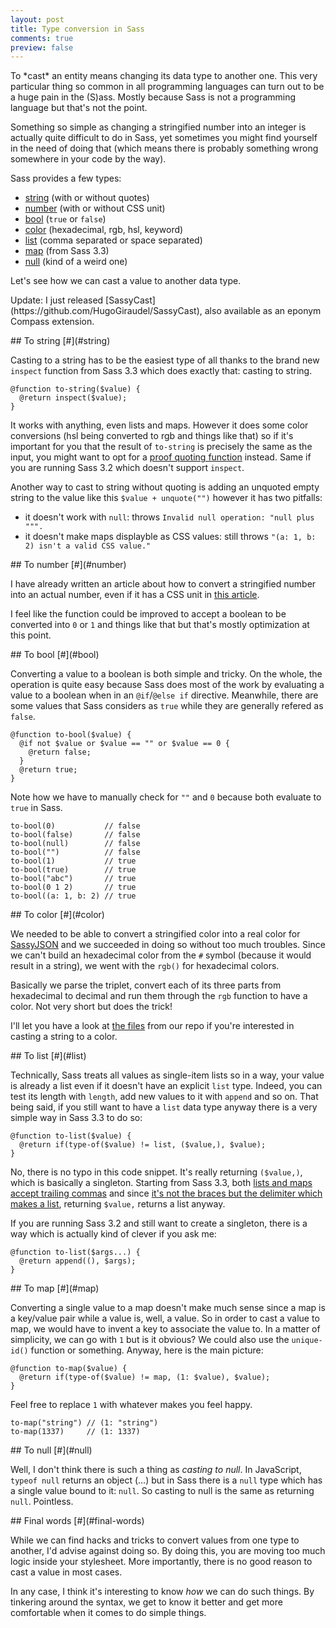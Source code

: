```yaml
---
layout: post
title: Type conversion in Sass
comments: true
preview: false
---
```


<section>
To *cast* an entity means changing its data type to another one. This very particular thing so common in all programming languages can turn out to be a huge pain in the (S)ass. Mostly because Sass is not a programming language but that's not the point.

Something so simple as changing a stringified number into an integer is actually quite difficult to do in Sass, yet sometimes you might find yourself in the need of doing that (which means there is probably something wrong somewhere in your code by the way).

Sass provides a few types:

* [string](#string) (with or without quotes)
* [number](#number) (with or without CSS unit)
* [bool](#bool) (`true` or `false`)
* [color](#color) (hexadecimal, rgb, hsl, keyword)
* [list](#list) (comma separated or space separated)
* [map](#map) (from Sass 3.3)
* [null](#null) (kind of a weird one)

Let's see how we can cast a value to another data type.

<p class="explanation">Update: I just released [SassyCast](https://github.com/HugoGiraudel/SassyCast), also available as an eponym Compass extension.</p>
</section>
<section id="string">
## To string [#](#string)

Casting to a string has to be the easiest type of all thanks to the brand new `inspect` function from Sass 3.3 which does exactly that: casting to string.

<pre class="language-scss"><code>@function to-string($value) {
  @return inspect($value);
}</code></pre>

It works with anything, even lists and maps. However it does some color conversions (hsl being converted to rgb and things like that) so if it's important for you that the result of `to-string` is precisely the same as the input, you might want to opt for a [proof quoting function](https://github.com/HugoGiraudel/SassyJSON/blob/master/stylesheets/encode/helpers/_quote.scss) instead. Same if you are running Sass 3.2 which doesn't support `inspect`.

Another way to cast to string without quoting is adding an unquoted empty string to the value like this `$value + unquote("")` however it has two pitfalls:

* it doesn't work with `null`: throws `Invalid null operation: "null plus """.`
* it doesn't make maps displayble as CSS values: still throws `"(a: 1, b: 2) isn't a valid CSS value."`
</section>
<section id="number">
## To number [#](#number)

I have already written an article about how to convert a stringified number into an actual number, even if it has a CSS unit in [this article](http://hugogiraudel.com/2014/01/15/sass-string-to-number/). 

I feel like the function could be improved to accept a boolean to be converted into `0` or `1` and things like that but that's mostly optimization at this point. 
</section>
<section id="bool">
## To bool [#](#bool)

Converting a value to a boolean is both simple and tricky. On the whole, the operation is quite easy because Sass does most of the work by evaluating a value to a boolean when in an `@if`/`@else if` directive. Meanwhile, there are some values that Sass considers as `true` while they are generally refered as `false`.

<pre class="language-scss"><code>@function to-bool($value) {
  @if not $value or $value == "" or $value == 0 {
    @return false;
  }
  @return true;
}</code></pre>

Note how we have to manually check for `""` and `0` because both evaluate to `true` in Sass.

<pre class="language-scss"><code>to-bool(0)           // false
to-bool(false)       // false
to-bool(null)        // false
to-bool("")          // false
to-bool(1)           // true
to-bool(true)        // true
to-bool("abc")       // true
to-bool(0 1 2)       // true
to-bool((a: 1, b: 2) // true</code></pre>
</section>
<section id="color">
## To color [#](#color)

We needed to be able to convert a stringified color into a real color for [SassyJSON]() and we succeeded in doing so without too much troubles. Since we can't build an hexadecimal color from the `#` symbol (because it would result in a string), we went with the `rgb()` for hexadecimal colors. 

Basically we parse the triplet, convert each of its three parts from hexadecimal to decimal and run them through the `rgb` function to have a color. Not very short but does the trick!

I'll let you have a look at [the files](https://github.com/HugoGiraudel/SassyJSON/tree/master/stylesheets/decode/helpers/color) from our repo if you're interested in casting a string to a color.
</section>
<section id="list">
## To list [#](#list)

Technically, Sass treats all values as single-item lists so in a way, your value is already a list even if it doesn't have an explicit `list` type. Indeed, you can test its length with `length`, add new values to it with `append` and so on. That being said, if you still want to have a `list` data type anyway there is a very simple way in Sass 3.3 to do so:

<pre class="language-scss"><code>@function to-list($value) {
  @return if(type-of($value) != list, ($value,), $value);
}</code></pre>

No, there is no typo in this code snippet. It's really returning `($value,)`, which is basically a singleton. Starting from Sass 3.3, both [lists and maps accept trailing commas](https://github.com/nex3/sass/pull/964) and since [it's not the braces but the delimiter which makes a list](https://github.com/nex3/sass/issues/837#issuecomment-20429965), returning `$value,` returns a list anyway.

If you are running Sass 3.2 and still want to create a singleton, there is a way which is actually kind of clever if you ask me:

<pre class="language-scss"><code>@function to-list($args...) {
  @return append((), $args);
}</code></pre>
</section>
<section id="map">
## To map [#](#map)

Converting a single value to a map doesn't make much sense since a map is a key/value pair while a value is, well, a value. So in order to cast a value to map, we would have to invent a key to associate the value to. In a matter of simplicity, we can go with `1` but is it obvious? We could also use the `unique-id()` function or something. Anyway, here is the main picture:

<pre class="language-scss"><code>@function to-map($value) {
  @return if(type-of($value) != map, (1: $value), $value);
}</code></pre>

Feel free to replace `1` with whatever makes you feel happy. 

<pre class="language-scss"><code>to-map("string") // (1: "string")
to-map(1337)     // (1: 1337)
</code></pre>
</section>
<section id="null">
## To null [#](#null)

Well, I don't think there is such a thing as *casting to null*. In JavaScript, `typeof null` returns an object (...) but in Sass there is a `null` type which has a single value bound to it: `null`. So casting to null is the same as returning `null`. Pointless.
</section>
<section id="final-words">
## Final words [#](#final-words)

While we can find hacks and tricks to convert values from one type to another, I'd advise against doing so. By doing this, you are moving too much logic inside your stylesheet. More importantly, there is no good reason to cast a value in most cases.

In any case, I think it's interesting to know *how* we can do such things. By tinkering around the syntax, we get to know it better and get more comfortable when it comes to do simple things.
</section>
